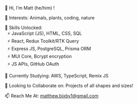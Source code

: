 👋 Hi, I'm Matt (he/him) !

👀 Interests: Animals, plants, coding, nature

🔧 Skills Unlocked:
<br>
&nbsp; ⚡ JavaScript (JS), HTML, CSS, SQL
<br>
&nbsp; ⚡ React, Redux Toolkit/RTK Query
<br>
&nbsp; ⚡ Express JS, PostgreSQL, Prisma ORM
<br>
&nbsp; ⚡ MUI Core, Bcrypt encryption
<br>
&nbsp; ⚡ JS APIs, GitHub OAuth

🌱 Currently Studying: AWS, TypeScript, Remix JS

💼 Looking to Collaborate on: Projects of all shapes and sizes!

📫 Reach Me At: matthew.bixby1@gmail.com

<!---
mattbixby123/mattbixby123 is a ✨ special ✨ repository because its `README.md` (this file) appears on your GitHub profile.
You can click the Preview link to take a look at your changes.
--->

